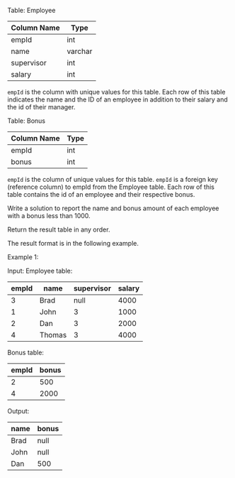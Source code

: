 Table: Employee

| Column Name | Type    |
|-------------|---------|
| empId       | int     |
| name        | varchar |
| supervisor  | int     |
| salary      | int     |

`empId` is the column with unique values for this table.
Each row of this table indicates the name and the ID of an employee in addition to their salary and the id of their manager.

Table: Bonus

| Column Name | Type |
|-------------|------|
| empId       | int  |
| bonus       | int  |

`empId` is the column of unique values for this table.
`empId` is a foreign key (reference column) to empId from the Employee table.
Each row of this table contains the id of an employee and their respective bonus.
 

Write a solution to report the name and bonus amount of each employee with a bonus less than 1000.

Return the result table in any order.

The result format is in the following example.

Example 1:

Input: 
Employee table:

| empId | name   | supervisor | salary |
|-------|--------|------------|--------|
| 3     | Brad   | null       | 4000   |
| 1     | John   | 3          | 1000   |
| 2     | Dan    | 3          | 2000   |
| 4     | Thomas | 3          | 4000   |

Bonus table:

| empId | bonus |
|-------|-------|
| 2     | 500   |
| 4     | 2000  |

Output: 

| name | bonus |
|------|-------|
| Brad | null  |
| John | null  |
| Dan  | 500   |